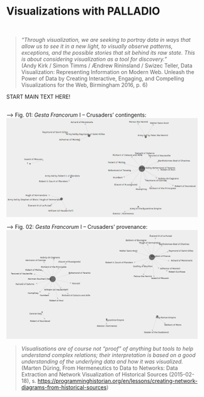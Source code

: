 # Visualizations with PALLADIO  
&nbsp;
> *“Through visualization, we are seeking to portray data in ways that allow us to see it in a new light, to visually observe patterns, exceptions, and the possible stories that sit behind its raw state. This is about considering visualization as a tool for discovery.”*  
> (Andy Kirk / Simon Timms / Ændrew Rininsland / Swizec Teller, Data Visualization: Representing Information on Modern Web. Unleash the Power of Data by Creating Interactive, Engaging, and Compelling Visualizations for the Web, Birmingham 2016, p. 6)  


START MAIN TEXT HERE!  
&nbsp;

--> Fig. 01: *Gesta Francorum* I – Crusaders’ contingents:  
![Crusaders contingents](https://github.com/W-Seiffert/gesta-francorum/blob/master/Crusaders_contingents.PNG?raw=true)  
  
--> Fig. 02: *Gesta Francorum* I – Crusaders’ provenance:  
![Crusaders provenance](https://github.com/W-Seiffert/gesta-francorum/blob/master/Crusaders_provenance.PNG?raw=true)  

> *Visualisations are of course not “proof” of anything but tools to help understand complex relations; their interpretation is based on a good understanding of the underlying data and how it was visualized.*  
> (Marten Düring, From Hermeneutics to Data to Networks: Data Extraction and Network Visualization of Historical Sources (2015-02-18), s. https://programminghistorian.org/en/lessons/creating-network-diagrams-from-historical-sources)
